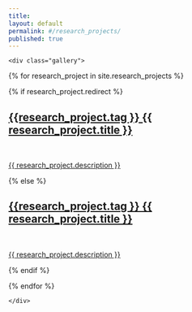```yaml
---
title:
layout: default
permalink: #/research_projects/
published: true
---
```


<div class="ProjectContainer">

    <div class="gallery">

{% for research_project in site.research_projects %}

{% if research_project.redirect %}

  <div class="projectTile">
          <a href="{{ research_project.redirect }}" target="_blank">
          <span>
              <h2>{{research_project.tag }} {{ research_project.title }}</h2>
              <br/>
              <p>{{ research_project.description }}</p>
          </span>
          </a>
  </div>

{% else %}

  <div class="projectTile">
          <a href="{{ research_project.url | prepend: site.url }}">
          <span>
              <h2>{{research_project.tag }} {{ research_project.title }}</h2>
              <br/>
              <p>{{ research_project.description }}</p>
          </span>
          </a>
  </div>

{% endif %}

{% endfor %}

    </div>

</div>
